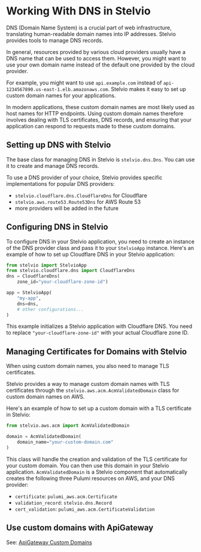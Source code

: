 # Working With DNS in Stelvio

DNS (Domain Name System) is a crucial part of web infrastructure, translating human-readable domain names into IP addresses. Stelvio provides tools to manage DNS records.

In general, resources provided by various cloud providers usually have a DNS name that can be used to access them. However, you might want to use your own domain name instead of the default one provided by the cloud provider.

For example, you might want to use `api.example.com` instead of `api-1234567890.us-east-1.elb.amazonaws.com`. Stelvio makes it easy to set up custom domain names for your applications.

In modern applications, these custom domain names are most likely used as host names for HTTP endpoints. Using custom domain names therefore involves dealing with TLS certificates, DNS records, and ensuring that your application can respond to requests made to these custom domains.


## Setting up DNS with Stelvio

The base class for managing DNS in Stelvio is `stelvio.dns.Dns`. You can use it to create and manage DNS records.

To use a DNS provider of your choice, Stelvio provides specific implementations for popular DNS providers:

- `stelvio.cloudflare.dns.CloudflareDns` for Cloudflare
- `stelvio.aws.route53.Route53Dns` for AWS Route 53
- more providers will be added in the future

## Configuring DNS in Stelvio

To configure DNS in your Stelvio application, you need to create an instance of the DNS provider class and pass it to your `StelvioApp` instance.
Here's an example of how to set up Cloudflare DNS in your Stelvio application:

```python
from stelvio import StelvioApp
from stelvio.cloudflare.dns import CloudflareDns
dns = CloudflareDns(
    zone_id="your-cloudflare-zone-id")

app = StelvioApp(
    "my-app",
    dns=dns,
    # other configurations...
)
```

This example initializes a Stelvio application with Cloudflare DNS. You need to replace `"your-cloudflare-zone-id"` with your actual Cloudflare zone ID.

## Managing Certificates for Domains with Stelvio

When using custom domain names, you also need to manage TLS certificates.

Stelvio provides a way to manage custom domain names with TLS certificates through the `stelvio.aws.acm.AcmValidatedDomain` class for custom domain names on AWS.

Here's an example of how to set up a custom domain with a TLS certificate in Stelvio:

```python
from stelvio.aws.acm import AcmValidatedDomain

domain = AcmValidatedDomain(
    domain_name="your-custom-domain.com"
)
```

This class will handle the creation and validation of the TLS certificate for your custom domain. You can then use this domain in your Stelvio application.
`AcmValidatedDomain` is a Stelvio component that automatically creates the following three Pulumi resources on AWS, and your DNS provider:

- `certificate`: `pulumi_aws.acm.Certificate`
- `validation_record`: `stelvio.dns.Record`
- `cert_validation`: `pulumi_aws.acm.CertificateValidation`


## Use custom domains with ApiGateway

See: [ApiGateway Custom Domains](/guides/api-gateway/#custom-domains)